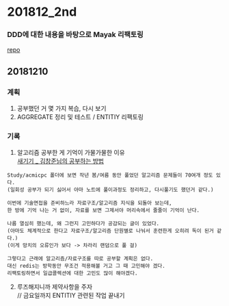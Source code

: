 ﻿# 201812_2nd
### DDD에 대한 내용을 바탕으로 Mayak 리팩토링  
[repo](https://github.com/ddingcham/MayakAgain)  

## 20181210
### 계획
1. 공부했던 거 몇 가지 복습, 다시 보기
2. AGGREGATE 정리 및 테스트 / ENTITIY 리팩토링

### 기록
1. 알고리즘 공부한 게 기억이 가물가물한 이유  
[새기기 _ 김창준님의 공부하는 방법](http://cafe.daum.net/_c21_/bbs_search_read?grpid=LtXl&fldid=AoDe&datanum=6)
```
Study/acmicpc 폴더에 보면 작년 봄/여름 동안 풀었던 알고리즘 문제들이 70여개 정도 있다.
(일회성 공부가 되기 싫어서 아마 노트에 풀이과정도 정리하고, 다시풀기도 했던거 같다.)

이번에 기술면접을 준비하느라 자료구조/알고리즘 지식을 되돌아 보는데,
한 방에 기억 나는 거 없이, 자료를 보면 그제서야 머리속에서 줄줄이 기억이 난다.

나름 열심히 했는데, 왜 그런지 고민하다가 공감되는 글이 있었다.
(아마도 체계적으로 한다고 자료구조/알고리즘 단원별로 나눠서 훈련한게 오히려 독이 된거 같다.)
(이게 망치의 오류인가 보다 -> 차라리 랜덤으로 풀 걸)

그렇다고 근래에 알고리즘/자료구조를 따로 공부할 계획은 없다.
대신 redis는 방학동안 무조건 적용해볼 거고 그 때 고민해야 겠다.
리팩토링하면서 일급콜렉션에 대한 고민도 많이 해야겠다.
```

2. 루즈해지니까 제약사항을 주자  
  // 금요일까지 ENTITIY 관련된 작업 끝내기  
